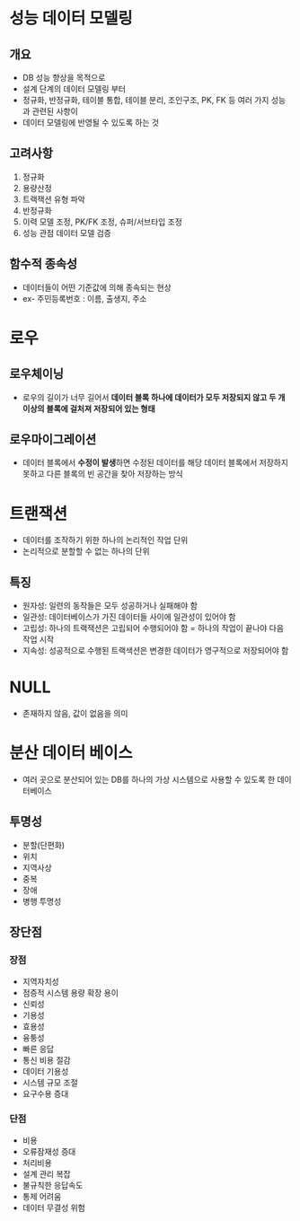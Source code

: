 # 성능 데이터 모델링

## 개요

- DB 성능 향상을 목적으로
- 설계 단계의 데이터 모델링 부터
- 정규화, 반정규화, 테이블 통합, 테이블 분리, 조인구조, PK, FK 등 여러 가지 성능과 관련된 사항이
- 데이터 모델링에 반영될 수 있도록 하는 것



## 고려사항

1. 정규화
2. 용량산정
3. 트랙잭션 유형 파악
4. 반정규화
5. 이력 모델 조정, PK/FK 조정, 슈퍼/서브타입 조정
6. 성능 관점 데이터 모델 검증



## 함수적 종속성

- 데이터들이 어떤 기준값에 의해 종속되는 현상
- ex- 주민등록번호 : 이름, 출생지, 주소



# 로우

## 로우체이닝

- 로우의 길이가 너무 길어서 **데이터 블록 하나에 데이터가 모두 저장되지 않고 두 개 이상의 블록에 걸처져 저장되어 있는 형태**

## 로우마이그레이션

- 데이터 블록에서 **수정이 발생**하면 수정된 데이터를 해당 데이터 블록에서 저장하지 못하고 다른 블록의 빈 공간을 찾아 저장하는 방식



# 트랜잭션

- 데이터를 조작하기 위한 하나의 논리적인 작업 단위
- 논리적으로 분할할 수 없는 하나의 단위

## 특징

- 원자성: 일련의 동작들은 모두 성공하거나 실패해야 함
- 일관성: 데이터베이스가 가진 데이터들 사이에 일관성이 있어야 함
- 고립성: 하나의 트랙잭션은 고립되어 수행되어야 함 = 하나의 작업이 끝나야 다음 작업 시작
- 지속성: 성공적으로 수행된 트랙색션은 변경한 데이터가 영구적으로 저장되어야 함



# NULL

- 존재하지 않음, 값이 없음을 의미



# 분산 데이터 베이스

- 여러 곳으로 분산되어 있는 DB를 하나의 가상 시스템으로 사용할 수 있도록 한 데이터베이스

## 투명성

- 분할(단편화)
- 위치
- 지역사상
- 중복
- 장애
- 병행 투명성

## 장단점

### 장점

- 지역자치성
- 점증적 시스템 용량 확장 용이
- 신뢰성
- 기용성
- 효용성
- 융퉁성
- 빠른 응답
- 통신 비용 절감
- 데이터 기용성
- 시스템 규모 조절
- 요구수용 증대

### 단점

- 비용
- 오류잠재성 증대
- 처리비용
- 설계 관리 복잡
- 불규칙한 응답속도
- 통제 어려움
- 데이터 무결성 위험